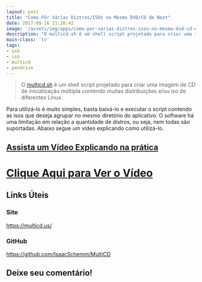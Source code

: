 ```yaml
---
layout: post
title: "Como Pôr Várias Distros/ISOs no Mesmo DVD/CD de Boot"
date: 2017-09-16 21:28:42
image: '/assets/img/apps/como-por-varias-distros-isos-no-mesmo-dvd-cd-de-boot.jpg'
description: "O multicd.sh é um shell script projetado para criar uma imagem de CD de inicialização múltipla contendo muitas distribuições e/ou iso de diferentes Linux."
main-class: 'tv'
tags:
- usb
- iso
- multicd
- pendrive
---
```


> O [multicd.sh](https://multicd.us/) é um shell script projetado para criar uma imagem de CD de inicialização múltipla contendo muitas distribuições e/ou iso de diferentes Linux.

Para utilizá-lo é muito simples, basta baixá-lo e executar o script contendo as isos que deseja agrupar no mesmo diretório do aplicativo. O software há uma limitação em relação a quantidade de distros, ou seja, nem todas são suportadas. Abaixo segue um vídeo explicando como utilizá-lo.

## [Assista um Vídeo Explicando na prática](https://youtu.be/Wr6Tzgl32Y0)

# [Clique Aqui para Ver o Vídeo](https://www.youtube.com/watch?v=Wr6Tzgl32Y0)


## Links Úteis

### Site
<https://multicd.us/>

### GitHub
<https://github.com/IsaacSchemm/MultiCD>

## Deixe seu comentário!


